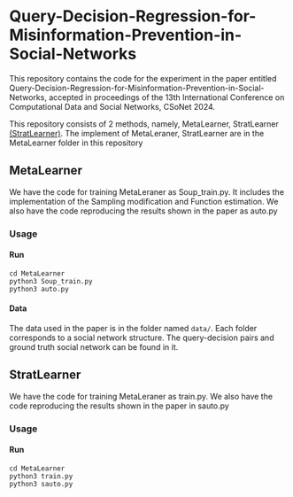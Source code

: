 # Query-Decision-Regression-for-Misinformation-Prevention-in-Social-Networks
This repository contains the code for the experiment in the paper entitled Query-Decision-Regression-for-Misinformation-Prevention-in-Social-Networks, accepted in proceedings of the 13th International Conference on Computational Data and Social Networks, CSoNet 2024.

This repository consists of 2 methods, namely, MetaLearner, StratLearner [(StratLearner)]([https://github.com/Microsoft/Graphormer](https://github.com/cdslabamotong/stratLearner/tree/master)). The implement of MetaLeraner, StratLearner are in the MetaLearner folder in this repository

## MetaLearner
We have the code for training MetaLeraner as Soup_train.py. It includes the implementation of the Sampling modification and Function estimation. We also have the code reproducing the results shown in the paper as auto.py 
### Usage
#### Run 
```
cd MetaLearner
python3 Soup_train.py
python3 auto.py
```

#### Data
The data used in the paper is in the folder named `data/`.
Each folder corresponds to a social network structure. The query-decision pairs and ground truth social network can be found in it.
## StratLearner
We have the code for training MetaLeraner as train.py. We also have the code reproducing the results shown in the paper in sauto.py  
### Usage
#### Run 
```
cd MetaLearner
python3 train.py
python3 sauto.py
```
